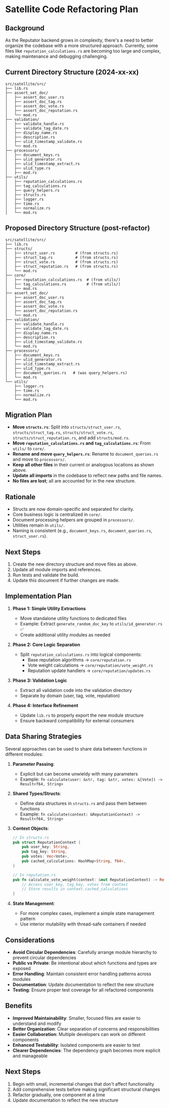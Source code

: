 # Satellite Code Refactoring Plan

## Background

As the Reputator backend grows in complexity, there's a need to better organize the codebase with a more structured approach. Currently, some files like `reputation_calculations.rs` are becoming too large and complex, making maintenance and debugging challenging.

## Current Directory Structure (2024-xx-xx)

```
src/satellite/src/
├── lib.rs
├── assert_set_doc/
│   ├── assert_doc_user.rs
│   ├── assert_doc_tag.rs
│   ├── assert_doc_vote.rs
│   ├── assert_doc_reputation.rs
│   └── mod.rs
├── validation/
│   ├── validate_handle.rs
│   ├── validate_tag_date.rs
│   ├── display_name.rs
│   ├── description.rs
│   ├── ulid_timestamp_validate.rs
│   └── mod.rs
├── processors/
│   ├── document_keys.rs
│   ├── ulid_generator.rs
│   ├── ulid_timestamp_extract.rs
│   ├── ulid_type.rs
│   ├── mod.rs
├── utils/
│   ├── reputation_calculations.rs
│   ├── tag_calculations.rs
│   ├── query_helpers.rs
│   ├── structs.rs
│   ├── logger.rs
│   ├── time.rs
│   ├── normalize.rs
│   └── mod.rs
```

## Proposed Directory Structure (post-refactor)

```
src/satellite/src/
├── lib.rs
├── structs/
│   ├── struct_user.rs         # (from structs.rs)
│   ├── struct_tag.rs          # (from structs.rs)
│   ├── struct_vote.rs         # (from structs.rs)
│   ├── struct_reputation.rs   # (from structs.rs)
│   └── mod.rs
├── core/
│   ├── reputation_calculations.rs  # (from utils/)
│   ├── tag_calculations.rs         # (from utils/)
│   └── mod.rs
├── assert_set_doc/
│   ├── assert_doc_user.rs
│   ├── assert_doc_tag.rs
│   ├── assert_doc_vote.rs
│   ├── assert_doc_reputation.rs
│   └── mod.rs
├── validation/
│   ├── validate_handle.rs
│   ├── validate_tag_date.rs
│   ├── display_name.rs
│   ├── description.rs
│   ├── ulid_timestamp_validate.rs
│   └── mod.rs
├── processors/
│   ├── document_keys.rs
│   ├── ulid_generator.rs
│   ├── ulid_timestamp_extract.rs
│   ├── ulid_type.rs
│   ├── document_queries.rs   # (was query_helpers.rs)
│   └── mod.rs
└── utils/
    ├── logger.rs
    ├── time.rs
    ├── normalize.rs
    └── mod.rs
```

## Migration Plan

- **Move `structs.rs`**: Split into `structs/struct_user.rs`, `structs/struct_tag.rs`, `structs/struct_vote.rs`, `structs/struct_reputation.rs`, and add `structs/mod.rs`.
- **Move `reputation_calculations.rs` and `tag_calculations.rs`**: From `utils/` to `core/`.
- **Rename and move `query_helpers.rs`**: Rename to `document_queries.rs` and move to `processors/`.
- **Keep all other files** in their current or analogous locations as shown above.
- **Update all imports** in the codebase to reflect new paths and file names.
- **No files are lost**; all are accounted for in the new structure.

## Rationale
- Structs are now domain-specific and separated for clarity.
- Core business logic is centralized in `core/`.
- Document processing helpers are grouped in `processors/`.
- Utilities remain in `utils/`.
- Naming is consistent (e.g., `document_keys.rs`, `document_queries.rs`, `struct_user.rs`).

## Next Steps
1. Create the new directory structure and move files as above.
2. Update all module imports and references.
3. Run tests and validate the build.
4. Update this document if further changes are made.

## Implementation Plan

1. **Phase 1: Simple Utility Extractions**
   - Move standalone utility functions to dedicated files
   - Example: Extract `generate_random_doc_key` to `utils/id_generator.rs` ✅
   - Create additional utility modules as needed

2. **Phase 2: Core Logic Separation**
   - Split `reputation_calculations.rs` into logical components:
     - Base reputation algorithms -> `core/reputation.rs`
     - Vote weight calculations -> `core/reputation/vote_weight.rs`
     - Reputation update handlers -> `core/reputation/updates.rs`

3. **Phase 3: Validation Logic**
   - Extract all validation code into the validation directory
   - Separate by domain (user, tag, vote, reputation)

4. **Phase 4: Interface Refinement**
   - Update `lib.rs` to properly export the new module structure
   - Ensure backward compatibility for external consumers

## Data Sharing Strategies

Several approaches can be used to share data between functions in different modules:

1. **Parameter Passing**:
   - Explicit but can become unwieldy with many parameters
   - Example: `fn calculate(user: &str, tag: &str, votes: &[Vote]) -> Result<f64, String>`

2. **Shared Types/Structs**:
   - Define data structures in `structs.rs` and pass them between functions
   - Example: `fn calculate(context: &ReputationContext) -> Result<f64, String>`

3. **Context Objects**:
   ```rust
   // In structs.rs
   pub struct ReputationContext {
       pub user_key: String,
       pub tag_key: String,
       pub votes: Vec<Vote>,
       pub cached_calculations: HashMap<String, f64>,
   }
   
   // In reputation.rs
   pub fn calculate_vote_weight(context: &mut ReputationContext) -> Result<f64, String> {
       // Access user_key, tag_key, votes from context
       // Store results in context.cached_calculations
   }
   ```

4. **State Management**:
   - For more complex cases, implement a simple state management pattern
   - Use interior mutability with thread-safe containers if needed

## Considerations

- **Avoid Circular Dependencies**: Carefully arrange module hierarchy to prevent circular dependencies
- **Public vs Private**: Be intentional about which functions and types are exposed
- **Error Handling**: Maintain consistent error handling patterns across modules
- **Documentation**: Update documentation to reflect the new structure
- **Testing**: Ensure proper test coverage for all refactored components

## Benefits

- **Improved Maintainability**: Smaller, focused files are easier to understand and modify
- **Better Organization**: Clear separation of concerns and responsibilities
- **Easier Collaboration**: Multiple developers can work on different components
- **Enhanced Testability**: Isolated components are easier to test
- **Clearer Dependencies**: The dependency graph becomes more explicit and manageable

## Next Steps

1. Begin with small, incremental changes that don't affect functionality
2. Add comprehensive tests before making significant structural changes
3. Refactor gradually, one component at a time
4. Update documentation to reflect the new structure 